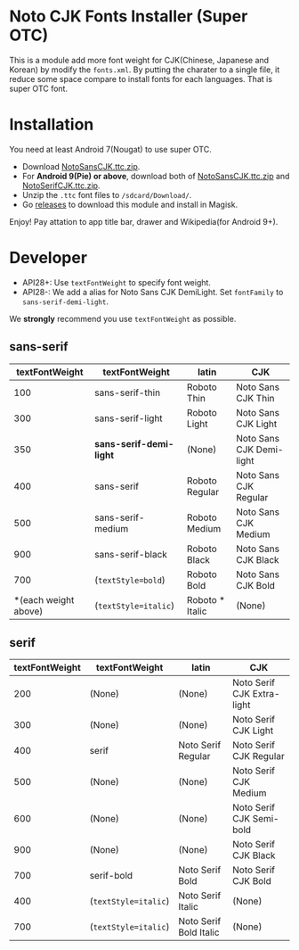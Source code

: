 # Noto CJK Fonts Installer (Super OTC)
This is a module add more font weight for CJK(Chinese, Japanese and Korean) by modify the `fonts.xml`.
By putting the charater to a single file, it reduce some space compare to install fonts for each languages.
That is super OTC font.

# Installation
You need at least Android 7(Nougat) to use super OTC.
- Download [NotoSansCJK.ttc.zip](https://github.com/googlefonts/noto-cjk/raw/master/NotoSansCJK.ttc.zip).
- For **Android 9(Pie) or above**, download both of [NotoSansCJK.ttc.zip](https://github.com/googlefonts/noto-cjk/raw/master/NotoSansCJK.ttc.zip) 
and [NotoSerifCJK.ttc.zip](https://noto-website-2.storage.googleapis.com/pkgs/NotoSerifCJK.ttc.zip).
- Unzip the `.ttc` font files to `/sdcard/Download/`.
- Go [releases](https://github.com/WordlessEcho/Noto-Super-OTC-Installer/releases) to download this module and install in Magisk.

Enjoy! Pay attation to app title bar, drawer and Wikipedia(for Android 9+).

# Developer
- API28+: Use `textFontWeight` to specify font weight.
- API28-: We add a alias for Noto Sans CJK DemiLight. Set `fontFamily` to `sans-serif-demi-light`.

We **strongly** recommend you use `textFontWeight` as possible.

## sans-serif

| textFontWeight | textFontWeight | latin | CJK |
| --- | --- | --- | --- |
| 100 | sans-serif-thin | Roboto Thin | Noto Sans CJK Thin |
| 300 | sans-serif-light | Roboto Light | Noto Sans CJK Light |
| 350 | **sans-serif-demi-light** | (None) | Noto Sans CJK Demi-light |
| 400 | sans-serif | Roboto Regular | Noto Sans CJK Regular |
| 500 | sans-serif-medium | Roboto Medium | Noto Sans CJK Medium |
| 900 | sans-serif-black | Roboto Black | Noto Sans CJK Black |
| 700 | (`textStyle=bold`) | Roboto Bold | Noto Sans CJK Bold |
| *(each weight above) | (`textStyle=italic`) | Roboto * Italic | (None) |

## serif

| textFontWeight | textFontWeight | latin | CJK |
| --- | --- | --- | --- |
| 200 | (None) | (None) | Noto Serif CJK Extra-light |
| 300 | (None) | (None) | Noto Serif CJK Light |
| 400 | serif | Noto Serif Regular | Noto Serif CJK Regular |
| 500 | (None) | (None) | Noto Serif CJK Medium |
| 600 | (None) | (None) | Noto Serif CJK Semi-bold |
| 900 | (None) | (None) | Noto Serif CJK Black |
| 700 | serif-bold | Noto Serif Bold | Noto Serif CJK Bold |
| 400 | (`textStyle=italic`) | Noto Serif Italic | (None) |
| 700 | (`textStyle=italic`) | Noto Serif Bold Italic | (None) |
